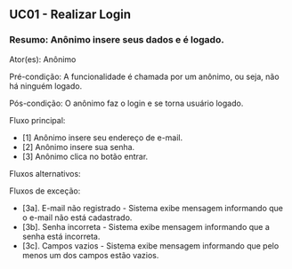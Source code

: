 ## UC01 - Realizar Login

### Resumo: Anônimo insere seus dados e é logado.

Ator(es): Anônimo

Pré-condição: A funcionalidade é chamada por um anônimo, ou seja, não há ninguém logado.

Pós-condição: O anônimo faz o login e se torna usuário logado.

Fluxo principal: 
- [1] Anônimo insere seu endereço de e-mail.
- [2] Anônimo insere sua senha.
- [3] Anônimo clica no botão entrar.

Fluxos alternativos:

Fluxos de exceção:
- [3a]. E-mail não registrado - Sistema exibe mensagem informando que o e-mail não está cadastrado.
- [3b]. Senha incorreta - Sistema exibe mensagem informando que a senha está incorreta.
- [3c]. Campos vazios - Sistema exibe mensagem informando que pelo menos um dos campos estão vazios.
